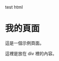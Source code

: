 test html 

# 我的頁面

這是一個示例頁面。

<div id="my-div">
  <p>這裡是放在 div 裡的內容。</p>
</div>

<script type="module">
  import { greet } from './greet.js';
  greet();
</script>